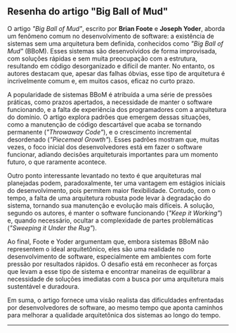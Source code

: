 
## Resenha do artigo "Big Ball of Mud"

O artigo *"Big Ball of Mud"*, escrito por **Brian Foote** e **Joseph Yoder**, aborda um fenômeno comum no desenvolvimento de software: a existência de sistemas sem uma arquitetura bem definida, conhecidos como *"Big Ball of Mud"* (BBoM). Esses sistemas são desenvolvidos de forma improvisada, com soluções rápidas e sem muita preocupação com a estrutura, resultando em código desorganizado e difícil de manter. No entanto, os autores destacam que, apesar das falhas óbvias, esse tipo de arquitetura é incrivelmente comum e, em muitos casos, eficaz no curto prazo.

A popularidade de sistemas BBoM é atribuída a uma série de pressões práticas, como prazos apertados, a necessidade de manter o software funcionando, e a falta de experiência dos programadores com a arquitetura do domínio. O artigo explora padrões que emergem dessas situações, como a manutenção de código descartável que acaba se tornando permanente (*"Throwaway Code"*), e o crescimento incremental desordenado (*"Piecemeal Growth"*). Esses padrões mostram que, muitas vezes, o foco inicial dos desenvolvedores está em fazer o software funcionar, adiando decisões arquiteturais importantes para um momento futuro, o que raramente acontece.

Outro ponto interessante levantado no texto é que arquiteturas mal planejadas podem, paradoxalmente, ter uma vantagem em estágios iniciais do desenvolvimento, pois permitem maior flexibilidade. Contudo, com o tempo, a falta de uma arquitetura robusta pode levar à degradação do sistema, tornando sua manutenção e evolução mais difíceis. A solução, segundo os autores, é manter o software funcionando (*"Keep it Working"*) e, quando necessário, ocultar a complexidade de partes problemáticas (*"Sweeping it Under the Rug"*).

Ao final, Foote e Yoder argumentam que, embora sistemas BBoM não representem o ideal arquitetônico, eles são uma realidade no desenvolvimento de software, especialmente em ambientes com forte pressão por resultados rápidos. O desafio está em reconhecer as forças que levam a esse tipo de sistema e encontrar maneiras de equilibrar a necessidade de soluções imediatas com a busca por uma arquitetura mais sustentável e duradoura.

Em suma, o artigo fornece uma visão realista das dificuldades enfrentadas por desenvolvedores de software, ao mesmo tempo que aponta caminhos para melhorar a qualidade arquitetônica dos sistemas ao longo do tempo.

--- 
